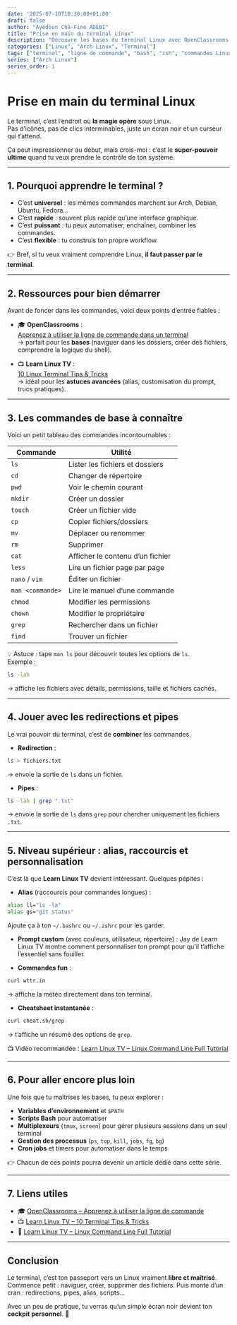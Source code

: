 ```yaml
---
date: '2025-07-10T10:30:00+01:00'
draft: false
author: "Ayédoun Châ-Fine ADEBI"
title: "Prise en main du terminal Linux"
description: "Découvre les bases du terminal Linux avec OpenClassrooms et progresse vers des commandes avancées et astuces grâce à Learn Linux TV."
categories: ["Linux", "Arch Linux", "Terminal"]
tags: ["terminal", "ligne de commande", "bash", "zsh", "commandes Linux"]
series: ["Arch Linux"]
series_order: 1
---
```


# Prise en main du terminal Linux

Le terminal, c’est l’endroit où **la magie opère** sous Linux.  
Pas d’icônes, pas de clics interminables, juste un écran noir et un curseur qui t’attend.  

Ça peut impressionner au début, mais crois-moi : c’est le **super-pouvoir ultime** quand tu veux prendre le contrôle de ton système.  

---

## 1. Pourquoi apprendre le terminal ?

- C’est **universel** : les mêmes commandes marchent sur Arch, Debian, Ubuntu, Fedora…  
- C’est **rapide** : souvent plus rapide qu’une interface graphique.  
- C’est **puissant** : tu peux automatiser, enchaîner, combiner les commandes.  
- C’est **flexible** : tu construis ton propre workflow.  

👉 Bref, si tu veux vraiment comprendre Linux, **il faut passer par le terminal**.

---

## 2. Ressources pour bien démarrer

Avant de foncer dans les commandes, voici deux points d’entrée fiables :  

- 🎓 **OpenClassrooms** :  
  [Apprenez à utiliser la ligne de commande dans un terminal](https://openclassrooms.com/fr/courses/6173491-apprenez-a-utiliser-la-ligne-de-commande-dans-un-terminal)  
  → parfait pour les **bases** (naviguer dans les dossiers, créer des fichiers, comprendre la logique du shell).  

- 📺 **Learn Linux TV** :  
  [10 Linux Terminal Tips & Tricks](https://www.learnlinux.tv/10-linux-terminal-tips-and-tricks-to-enhance-your-workflow/)  
  → idéal pour les **astuces avancées** (alias, customisation du prompt, trucs pratiques).  

---

## 3. Les commandes de base à connaître

Voici un petit tableau des commandes incontournables :  

| Commande | Utilité |
|----------|---------|
| `ls` | Lister les fichiers et dossiers |
| `cd` | Changer de répertoire |
| `pwd` | Voir le chemin courant |
| `mkdir` | Créer un dossier |
| `touch` | Créer un fichier vide |
| `cp` | Copier fichiers/dossiers |
| `mv` | Déplacer ou renommer |
| `rm` | Supprimer |
| `cat` | Afficher le contenu d’un fichier |
| `less` | Lire un fichier page par page |
| `nano` / `vim` | Éditer un fichier |
| `man <commande>` | Lire le manuel d’une commande |
| `chmod` | Modifier les permissions |
| `chown` | Modifier le propriétaire |
| `grep` | Rechercher dans un fichier |
| `find` | Trouver un fichier |

💡 Astuce : tape `man ls` pour découvrir toutes les options de `ls`.  
Exemple :  

```bash
ls -lah
````

→ affiche les fichiers avec détails, permissions, taille et fichiers cachés.

---

## 4. Jouer avec les redirections et pipes

Le vrai pouvoir du terminal, c’est de **combiner** les commandes.

- **Redirection** :

```bash
ls > fichiers.txt
```

→ envoie la sortie de `ls` dans un fichier.

- **Pipes** :

```bash
ls -lah | grep ".txt"
```

→ envoie la sortie de `ls` dans `grep` pour chercher uniquement les fichiers `.txt`.

---

## 5. Niveau supérieur : alias, raccourcis et personnalisation

C’est là que **Learn Linux TV** devient intéressant. Quelques pépites :

- **Alias** (raccourcis pour commandes longues) :

```bash
alias ll="ls -la"
alias gs="git status"
```

Ajoute ça à ton `~/.bashrc` ou `~/.zshrc` pour les garder.

- **Prompt custom** (avec couleurs, utilisateur, répertoire) :
  Jay de Learn Linux TV montre comment personnaliser ton prompt pour qu’il t’affiche l’essentiel sans fouiller.

- **Commandes fun** :

```bash
curl wttr.in
```

→ affiche la météo directement dans ton terminal.

- **Cheatsheet instantanée** :

```bash
curl cheat.sh/grep
```

→ t’affiche un résumé des options de `grep`.

📺 Vidéo recommandée : [Learn Linux TV – Linux Command Line Full Tutorial](https://www.youtube.com/watch?v=avg65oY7sj4)

---

## 6. Pour aller encore plus loin

Une fois que tu maîtrises les bases, tu peux explorer :

- **Variables d’environnement** et `$PATH`
- **Scripts Bash** pour automatiser
- **Multiplexeurs** (`tmux`, `screen`) pour gérer plusieurs sessions dans un seul terminal
- **Gestion des processus** (`ps`, `top`, `kill`, `jobs`, `fg`, `bg`)
- **Cron jobs** et timers pour automatiser dans le temps

👉 Chacun de ces points pourra devenir un article dédié dans cette série.

---

## 7. Liens utiles

- 🎓 [OpenClassrooms – Apprenez à utiliser la ligne de commande](https://openclassrooms.com/fr/courses/6173491-apprenez-a-utiliser-la-ligne-de-commande-dans-un-terminal)
- 📺 [Learn Linux TV – 10 Terminal Tips & Tricks](https://www.learnlinux.tv/10-linux-terminal-tips-and-tricks-to-enhance-your-workflow/)
- 🎥 [Learn Linux TV – Linux Command Line Full Tutorial](https://www.youtube.com/watch?v=avg65oY7sj4)

---

## Conclusion

Le terminal, c’est ton passeport vers un Linux vraiment **libre et maîtrisé**.
Commence petit : naviguer, créer, supprimer des fichiers. Puis monte d’un cran : redirections, pipes, alias, scripts…

Avec un peu de pratique, tu verras qu’un simple écran noir devient ton **cockpit personnel**. 🚀
